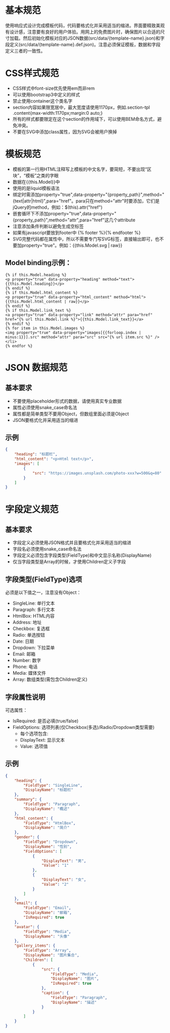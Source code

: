 # 基本规范
使用响应式设计完成模板代码，代码要格式化并采用适当的缩进。界面要精致美观有设计感，注意要有良好的用户体验。用网上的免费图片时，确保图片以合适的尺寸加载。然后初始化模板对应的JSON数据(src/data/{template-name}.json)和字段定义(src/data/{template-name}.def.json)。注意必须保证模板，数据和字段定义三者的一致性。

# CSS样式规范
- CSS样式中font-size优先使用em而非rem
- 可以使用bootstrap3中定义的样式
- 禁止使用container这个类名字
- section内容如果限宽居中，最大宽度请使用1170px，例如.section-tpl .content{max-width:1170px;margin:0 auto;}
- 所有的样式都要限定在这个section的作用域下，可以使用BEM命名方式，避免冲突。
- 不要在SVG中添加class属性，因为SVG会被用户换掉

# 模板规范
- 模板的第一行用HTML注释写上模板的中文名字，要简短，不要出现“区块”，“模板”之类的字眼
- 数据在{{this.Model}}中
- 使用的是liquid模板语法
- 绑定时需添加property="true",data-property="{property_path}",method="{text|attr|html}",para="href"。para只在method="attr"时要添加，它们是jQuery的method，例如：$(this).attr("href")
- 嵌套循环下不添加property="true",data-property="{property_path}",method="attr",para="href"这几个attribute
- 注意添加条件判断以避免生成空标签
- 如果有javascript要放到footer中 {% footer %}<script type="text/javascript"></script>{% endfooter %}
- SVG完整代码都在属性中，所以不需要专门写SVG标签，直接输出即可，也不要加property="true"。例如：{{this.Model.svg | raw}}


## Model binding示例：
``` src/templates/tpl.liquid
{% if this.Model.heading %}
<p property="true" data-property="heading" method="text">{{this.Model.heading}}</p>
{% endif %}
{% if this.Model.html_content %}
<p property="true" data-property="html_content" method="html">{{this.Model.html_content | raw}}</p>
{% endif %}
{% if this.Model.link_text %}
<a property="true" data-property="link" method="attr" para="href" href="{% url this.Model.link %}">{{this.Model.link_text}}</a>
{% endif %}
{% for item in this.Model.images %}
<img property="true" data-property="images[{{forloop.index | minus:1}}].src" method="attr" para="src" src="{% url item.src %}" />
</li>
{% endfor %}
```
# JSON 数据规范
## 基本要求
- 不要使用placeholder形式的数据，请使用真实专业数据
- 属性必须使用snake_case命名法
- 属性都是简单类型不要用Object，但数组里面必须是Object
- JSON要格式化并采用适当的缩进
## 示例
``` src/data/tpl.json
{
    "heading": "标题栏",
    "html_content": "<p>Html text</p>",
    "images": [
        {
            "src": "https://images.unsplash.com/photo-xxx?w=500&q=80"
        }
    ]
}
```
# 字段定义规范
## 基本要求
- 字段定义必须使用JSON格式并且要格式化并采用适当的缩进
- 字段名必须使用snake_case命名法
- 字段定义必须包含字段类型(FieldType)和中文显示名称(DisplayName)
- 仅当字段类型是Array的时候，才使用Children定义子字段

## 字段类型(FieldType)选项
必须是以下值之一，注意没有Object：
- SingleLine: 单行文本
- Paragraph: 多行文本
- HtmlBox: HTML内容
- Address: 地址
- Checkbox: 复选框
- Radio: 单选按钮
- Date: 日期
- Dropdown: 下拉菜单
- Email: 邮箱
- Number: 数字
- Phone: 电话
- Media: 媒体文件
- Array: 数组类型(需包含Children定义)

## 字段属性说明   
可选属性：
- IsRequired: 是否必填(true/false)
- FieldOptions: 选项列表(仅Checkbox(多选)/Radio/Dropdown类型需要)
  - 每个选项包含:
  - DisplayText: 显示文本
  - Value: 选项值

## 示例
``` src/data/tpl.def.json
{
    "heading": {
        "FieldType": "SingleLine",
        "DisplayName": "标题栏"
    },
    "summary": {
        "FieldType": "Paragraph",
        "DisplayName": "概述"
    },
    "html_content": {
        "FieldType": "HtmlBox",
        "DisplayName": "简介"
    },
    "gender": {
        "FieldType": "Dropdown",
        "DisplayName": "性别",
        "FieldOptions": [
            {
                "DisplayText": "男",
                "Value": "1"
            },
            {
                "DisplayText": "女",
                "Value": "2"
            }
        ]
    },
    "email": {
        "FieldType": "Email",
        "DisplayName": "邮箱",
        "IsRequired": true
    },
    "avatar": {
        "FieldType": "Media",
        "DisplayName": "头像"
    },
    "gallery_items": {
        "FieldType": "Array",
        "DisplayName": "图片集合",
        "Children": [
            {
                "src": {
                    "FieldType": "Media",
                    "DisplayName": "图片",
                    "IsRequired": true
                },
                "caption": {
                    "FieldType": "Paragraph",
                    "DisplayName": "描述"
                }
            }
        ]
    }
}
```